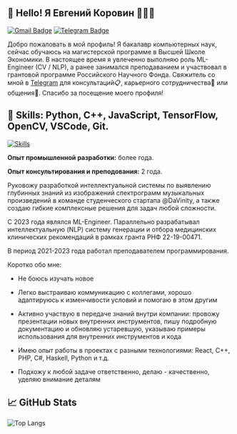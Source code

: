 <!--
## Hi there 👋🙋🏻‍♂️

**EvgeniyKorovin1/EvgeniyKorovin1** is a ✨ _special_ ✨ repository because its `README.md` (this file) appears on your GitHub profile.

Here are some ideas to get you started:

- 🔭 I’m currently working on ...
- 🌱 I’m currently learning ...
- 👯 I’m looking to collaborate on ...
- 🤔 I’m looking for help with ...
- 💬 Ask me about ...
- 📫 How to reach me: ...
- 😄 Pronouns: ...
- ⚡ Fun fact: ...
-->

## 👋 Hello! Я Евгений Коровин 🙋🏻‍♂️

[![Gmail Badge](https://img.shields.io/badge/-korovinevgeniyalexeyevich-c14438?style=flat&logo=Gmail&logoColor=white&link=mailto:korovinevgeniyalexeyevich@gmail.com)](https://mail.google.com/mail/?view=cm&fs=1&to=korovinevgeniyalexeyevich@gmail.com)
[![Telegram Badge](https://img.shields.io/badge/-@Arkvinst-blue?style=flat&logo=Telegram&logoColor=white&link=https://t.me/Arkvinst)](https://t.me/Arkvinst)

Добро пожаловать в мой профиль! Я бакалавр компьютерных наук, сейчас обучаюсь на магистерской программе в Высшей Школе Экономики. В настоящее время я увлеченно выполняю роль ML-Engineer (CV / NLP), а ранее занимался преподаванием и участвовал в грантовой программе Российского Научного Фонда. Свяжитель со мной в [Telegram](https://t.me/Arkvinst) для консультаций📋, карьерного сотрудничества💼 или общения🤝. Спасибо за посещение моего профиля! 

## 🦾 **Skills:** Python, C++, JavaScript, TensorFlow, OpenCV, VSCode, Git.

[![Skills](https://skillicons.dev/icons?i=python,cpp,js,tensorflow,opencv,vscode,git&theme=light)](https://skillicons.dev)

**Опыт промышленной разработки:** более года.

**Опыт консультирования и преподования:** 2 года.

Руковожу разработкой интеллектуальной системы по выявлению глубинных знаний из изображений спектрограмм музыкальных произведений в команде студенческого стартапа @DaVinity, а также создаю гибкие комплексные решения для задач любой сложности.

С 2023 года являлся ML-Engineer. Параллельно разрабатывал интеллектуальную (NLP) систему генерации и отбора медицинских клинических рекомендаций в рамках гранта РНФ 22-19-00471.

В период 2021-2023 года работал преподавателем программирования.

Коротко обо мне:
- Не боюсь изучать новое

- Легко выстраиваю коммуникацию с коллегами, хорошо адаптируюсь к изменчивости условий и помогаю в этом другим

- Активно участвую в передаче знаний внутри компании: провожу презентации новых внутренних инструментов, пишу подробную документацию и обновляю устаревшую, указываю примеры использования для внутренних инструментов и кода

- Имею опыт работы в проектах с разными технологиями: React, C++, PHP, C#, Haskell, Python и т.д. 

- Подхожу к любой задаче ответственно, делаю - качественно, уделяю внимание деталям

## 📈 GitHub Stats

<!-- ![EnjiRouz GitHub Stats](https://github-readme-stats.vercel.app/api?username=EvgeniyKorovin1&count_private=true&hide=contribs&show_icons=true&theme=radical) -->
![Top Langs](https://github-readme-stats.vercel.app/api/top-langs/?username=EvgeniyKorovin1&count_private=true&hide=tsql&langs_count=7&theme=radical&layout=compact)
